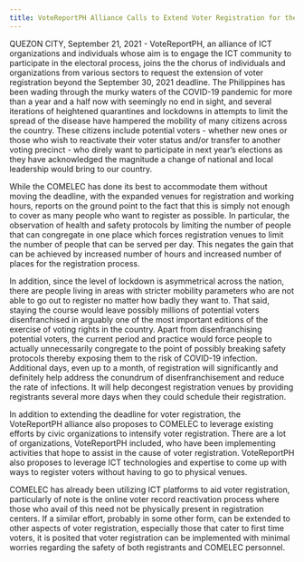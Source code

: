 ```yaml
---
title: VoteReportPH Alliance Calls to Extend Voter Registration for the 2022 National Elections
---
```


QUEZON CITY, September 21, 2021 - VoteReportPH, an alliance of ICT organizations and individuals whose aim is to engage the ICT community to participate in the electoral process, joins the the chorus of individuals and organizations from various sectors to request the extension of voter registration beyond the September 30, 2021 deadline. The Philippines has been wading through the murky waters of the COVID-19 pandemic for more than a year and a half now with seemingly no end in sight, and several iterations of heightened quarantines and lockdowns in attempts to limit the spread of the disease have hampered the mobility of many citizens across the country. These citizens include potential voters - whether new ones or those who wish to reactivate their voter status and/or transfer to another voting precinct - who direly want to participate in next year’s elections as they have acknowledged the magnitude a change of national and local leadership would bring to our country.

<!--more-->

While the COMELEC has done its best to accommodate them without moving the deadline, with the expanded venues for registration and working hours, reports on the ground point to the fact that this is simply not enough to cover as many people who want to register as possible. In particular, the observation of health and safety protocols by limiting the number of people that can congregate in one place which forces registration venues to limit the number of people that can be served per day. This negates the gain that can be achieved by increased number of hours and increased number of places for the registration process.

In addition, since the level of lockdown is asymmetrical across the nation, there are people living in areas with stricter mobility parameters who are not able to go out to register no matter how badly they want to. That said, staying the course would leave possibly millions of potential voters disenfranchised in arguably one of the most important editions of the exercise of voting rights in the country. Apart from disenfranchising potential voters, the current period and practice would force people to actually unnecessarily congregate to the point of possibly breaking safety protocols thereby exposing them to the risk of COVID-19 infection. Additional days, even up to a month, of registration will significantly and definitely help address the conundrum of disenfranchisement and reduce the rate of infections. It will help decongest registration venues by providing registrants several more days when they could schedule their registration.

In addition to extending the deadline for voter registration, the VoteReportPH alliance also proposes to COMELEC to leverage existing efforts by civic organizations to intensify voter registration. There are a lot of organizations, VoteReportPH included, who have been implementing activities that hope to assist in the cause of voter registration. VoteReportPH also proposes to leverage ICT technologies and expertise to come up with ways to register voters without having to go to physical venues.

COMELEC has already been utilizing ICT platforms to aid voter registration, particularly of note is the online voter record reactivation process where those who avail of this need not be physically present in registration centers. If a similar effort, probably in some other form, can be extended to other aspects of voter registration, especially those that cater to first time voters, it is posited that voter registration can be implemented with minimal worries regarding the safety of both registrants and COMELEC personnel.
